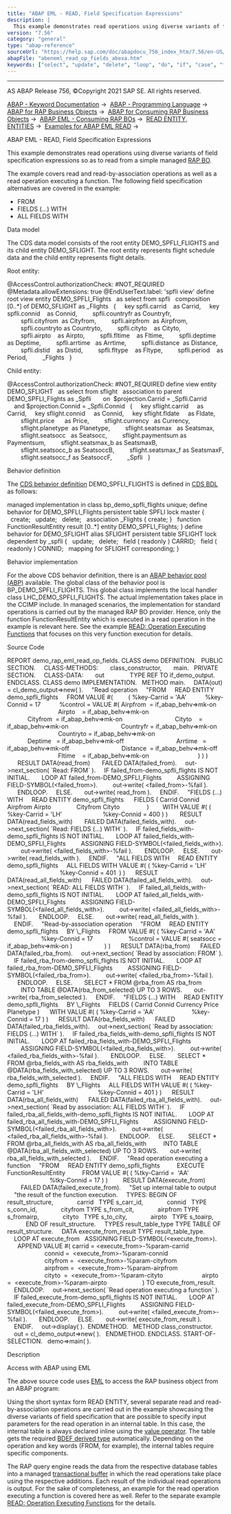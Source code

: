 ```yaml
---
title: "ABAP EML - READ, Field Specification Expressions"
description: |
  This example demonstrates read operations using diverse variants of field specification expressions so as to read from a simple managed RAP BO(https://help.sap.com/doc/abapdocu_756_index_htm/7.56/en-US/abenrap_bo_glosry.htm 'Glossary Entry'). The example covers read and read-by-association operati
version: "7.56"
category: "general"
type: "abap-reference"
sourceUrl: "https://help.sap.com/doc/abapdocu_756_index_htm/7.56/en-US/abeneml_read_op_fields_abexa.htm"
abapFile: "abeneml_read_op_fields_abexa.htm"
keywords: ["select", "update", "delete", "loop", "do", "if", "case", "try", "method", "class", "data", "types", "internal-table", "abeneml", "read", "fields", "abexa"]
---
```


* * *

AS ABAP Release 756, ©Copyright 2021 SAP SE. All rights reserved.

[ABAP - Keyword Documentation](https://help.sap.com/doc/abapdocu_756_index_htm/7.56/en-US/abenabap.htm) →  [ABAP - Programming Language](https://help.sap.com/doc/abapdocu_756_index_htm/7.56/en-US/abenabap_reference.htm) →  [ABAP for RAP Business Objects](https://help.sap.com/doc/abapdocu_756_index_htm/7.56/en-US/abenabap_for_rap_bos.htm) →  [ABAP for Consuming RAP Business Objects](https://help.sap.com/doc/abapdocu_756_index_htm/7.56/en-US/abenabap_consume_rap_bos.htm) →  [ABAP EML - Consuming RAP BOs](https://help.sap.com/doc/abapdocu_756_index_htm/7.56/en-US/abeneml.htm) →  [READ ENTITY, ENTITIES](https://help.sap.com/doc/abapdocu_756_index_htm/7.56/en-US/abapread_entity_entities.htm) →  [Examples for ABAP EML READ](https://help.sap.com/doc/abapdocu_756_index_htm/7.56/en-US/abapeml_read_examples.htm) → 

ABAP EML - READ, Field Specification Expressions

This example demonstrates read operations using diverse variants of field specification expressions so as to read from a simple managed [RAP BO](https://help.sap.com/doc/abapdocu_756_index_htm/7.56/en-US/abenrap_bo_glosry.htm "Glossary Entry").

The example covers read and read-by-association operations as well as a read operation executing a function. The following field specification alternatives are covered in the example:

-   FROM
-   FIELDS (...) WITH
-   ALL FIELDS WITH

Data model

The CDS data model consists of the root entity DEMO\_SPFLI\_FLIGHTS and its child entity DEMO\_SFLIGHT. The root entity represents flight schedule data and the child entity represents flight details.

Root entity:

@AccessControl.authorizationCheck: #NOT\_REQUIRED
@Metadata.allowExtensions: true
@EndUserText.label: 'spfli view'
define root view entity DEMO\_SPFLI\_Flights
  as select from spfli
  composition \[0..\*\] of DEMO\_SFLIGHT as \_Flights
  {
    key spfli.carrid    as Carrid,
    key spfli.connid    as Connid,
        spfli.countryfr as Countryfr,
        spfli.cityfrom  as Cityfrom,
        spfli.airpfrom  as Airpfrom,
        spfli.countryto as Countryto,
        spfli.cityto    as Cityto,
        spfli.airpto    as Airpto,
        spfli.fltime    as Fltime,
        spfli.deptime   as Deptime,
        spfli.arrtime   as Arrtime,
        spfli.distance  as Distance,
        spfli.distid    as Distid,
        spfli.fltype    as Fltype,
        spfli.period    as Period,
        \_Flights
  }

Child entity:

@AccessControl.authorizationCheck: #NOT\_REQUIRED
define view entity DEMO\_SFLIGHT
  as select from sflight
  association to parent DEMO\_SPFLI\_Flights as \_Spfli  
    on  $projection.Carrid = \_Spfli.Carrid
    and $projection.Connid = \_Spfli.Connid
  {
    key sflight.carrid     as Carrid,
    key sflight.connid     as Connid,
    key sflight.fldate     as Fldate,
        sflight.price      as Price,
        sflight.currency   as Currency,
        sflight.planetype  as Planetype,
        sflight.seatsmax   as Seatsmax,
        sflight.seatsocc   as Seatsocc,
        sflight.paymentsum as Paymentsum,
        sflight.seatsmax\_b as SeatsmaxB,
        sflight.seatsocc\_b as SeatsoccB,
        sflight.seatsmax\_f as SeatsmaxF,
        sflight.seatsocc\_f as SeatsoccF,
        \_Spfli
  }

Behavior definition

The [CDS behavior definition](https://help.sap.com/doc/abapdocu_756_index_htm/7.56/en-US/abencds_behavior_definition_glosry.htm "Glossary Entry") DEMO\_SPFLI\_FLIGHTS is defined in [CDS BDL](https://help.sap.com/doc/abapdocu_756_index_htm/7.56/en-US/abencds_bdl_glosry.htm "Glossary Entry") as follows:

managed implementation in class bp\_demo\_spfli\_flights unique;
define behavior for DEMO\_SPFLI\_Flights
persistent table SPFLI
lock master
{
  create;
  update;
  delete;
  association \_Flights { create; }
  function FunctionResultEntity result \[0..\*\] entity DEMO\_SPFLI\_Flights;
}
define behavior for DEMO\_SFLIGHT alias SFLIGHT
persistent table SFLIGHT
lock dependent by \_spfli
{
  update;
  delete;
  field ( readonly ) CARRID;
  field ( readonly ) CONNID;
  mapping for SFLIGHT corresponding;
}

Behavior implementation

For the above CDS behavior definition, there is an [ABAP behavior pool (ABP)](https://help.sap.com/doc/abapdocu_756_index_htm/7.56/en-US/abenbehavior_pool_glosry.htm "Glossary Entry") available. The global class of the behavior pool is BP\_DEMO\_SPFLI\_FLIGHTS. This global class implements the local handler class LHC\_DEMO\_SPFLI\_FLIGHTS. The actual implementation takes place in the CCIMP include. In managed scenarios, the implementation for standard operations is carried out by the managed RAP BO provider. Hence, only the function FunctionResultEntity which is executed in a read operation in the example is relevant here. See the example [READ: Operation Executing Functions](https://help.sap.com/doc/abapdocu_756_index_htm/7.56/en-US/abeneml_read_op_func_abexa.htm) that focuses on this very function execution for details.

Source Code

REPORT demo\_rap\_eml\_read\_op\_fields.
CLASS demo DEFINITION.
  PUBLIC SECTION.
    CLASS-METHODS:
      class\_constructor,
      main.
  PRIVATE SECTION.
    CLASS-DATA:
      out               TYPE REF TO if\_demo\_output.
ENDCLASS.
CLASS demo IMPLEMENTATION.
  METHOD main.
    DATA(out) = cl\_demo\_output=>new( ).
    "Read operation
    "FROM
    READ ENTITY demo\_spfli\_flights
    FROM VALUE #(
        ( %key-Carrid = 'AA'
          %key-Connid = 17
          %control = VALUE #( Airpfrom  = if\_abap\_behv=>mk-on
                              Airpto    = if\_abap\_behv=>mk-on
                              Cityfrom  = if\_abap\_behv=>mk-on
                              Cityto    = if\_abap\_behv=>mk-on
                              Countryfr = if\_abap\_behv=>mk-on
                              Countryto = if\_abap\_behv=>mk-on
                              Deptime   = if\_abap\_behv=>mk-off
                              Arrtime   = if\_abap\_behv=>mk-off
                              Distance  = if\_abap\_behv=>mk-off
                              Fltime    = if\_abap\_behv=>mk-on
                            ) ) )
      RESULT DATA(read\_from)
      FAILED DATA(failed\_from).
    out->next\_section( \`Read: FROM\` ).
    IF failed\_from-demo\_spfli\_flights IS NOT INITIAL.
      LOOP AT failed\_from-DEMO\_SPFLI\_Flights
        ASSIGNING FIELD-SYMBOL(<failed\_from>).
        out->write( <failed\_from>-%fail ).
      ENDLOOP.
    ELSE.
      out->write( read\_from ).
    ENDIF.
    "FIELDS (...) WITH
    READ ENTITY demo\_spfli\_flights
     FIELDS ( Carrid Connid Airpfrom Airpto
              Cityfrom Cityto
               )
       WITH VALUE #( ( %key-Carrid = 'LH'
                       %key-Connid = 400 ) )
      RESULT DATA(read\_fields\_with)
      FAILED DATA(failed\_fields\_with).
    out->next\_section( \`Read: FIELDS (...) WITH\` ).
    IF failed\_fields\_with-demo\_spfli\_flights IS NOT INITIAL.
      LOOP AT failed\_fields\_with-DEMO\_SPFLI\_Flights
        ASSIGNING FIELD-SYMBOL(<failed\_fields\_with>).
        out->write( <failed\_fields\_with>-%fail ).
      ENDLOOP.
    ELSE.
      out->write( read\_fields\_with ).
    ENDIF.
    "ALL FIELDS WITH
    READ ENTITY demo\_spfli\_flights
    ALL FIELDS WITH VALUE #( ( %key-Carrid = 'LH'
                               %key-Connid = 401  ) )
     RESULT DATA(read\_all\_fields\_with)
     FAILED DATA(failed\_all\_fields\_with).
    out->next\_section( \`READ: ALL FIELDS WITH\` ).
    IF failed\_all\_fields\_with-demo\_spfli\_flights IS NOT INITIAL.
      LOOP AT failed\_all\_fields\_with-DEMO\_SPFLI\_Flights
        ASSIGNING FIELD-SYMBOL(<failed\_all\_fields\_with>).
        out->write( <failed\_all\_fields\_with>-%fail ).
      ENDLOOP.
    ELSE.
      out->write( read\_all\_fields\_with ).
    ENDIF.
    "Read-by-association operation
    "FROM
    READ ENTITY demo\_spfli\_flights
    BY \\\_Flights
    FROM VALUE #( ( %key-Carrid = 'AA'
                    %key-Connid = 17
                    %control = VALUE #( seatsocc = if\_abap\_behv=>mk-on )
                  ) )
     RESULT DATA(rba\_from)
     FAILED DATA(failed\_rba\_from).
    out->next\_section( \`Read by association: FROM\` ).
    IF failed\_rba\_from-demo\_spfli\_flights IS NOT INITIAL.
      LOOP AT failed\_rba\_from-DEMO\_SPFLI\_Flights
        ASSIGNING FIELD-SYMBOL(<failed\_rba\_from>).
        out->write( <failed\_rba\_from>-%fail ).
      ENDLOOP.
    ELSE.
      SELECT \* FROM @rba\_from AS rba\_from
        INTO TABLE @DATA(rba\_from\_selected) UP TO 3 ROWS.
      out->write( rba\_from\_selected ).
    ENDIF.
    "FIELDS (...) WITH
    READ ENTITY demo\_spfli\_flights
    BY \\\_Flights
    FIELDS ( Carrid Connid Currency Price Planetype )
     WITH VALUE #( ( %key-Carrid = 'AA'
                     %key-Connid = 17 ) )
     RESULT DATA(rba\_fields\_with)
     FAILED DATA(failed\_rba\_fields\_with).
    out->next\_section( \`Read by association: FIELDS (...) WITH\` ).
    IF failed\_rba\_fields\_with-demo\_spfli\_flights IS NOT INITIAL.
      LOOP AT failed\_rba\_fields\_with-DEMO\_SPFLI\_Flights
        ASSIGNING FIELD-SYMBOL(<failed\_rba\_fields\_with>).
        out->write( <failed\_rba\_fields\_with>-%fail ).
      ENDLOOP.
    ELSE.
      SELECT \* FROM @rba\_fields\_with AS rba\_fields\_with
        INTO TABLE @DATA(rba\_fields\_with\_selected) UP TO 3 ROWS.
      out->write( rba\_fields\_with\_selected ).
    ENDIF.
    "ALL FIELDS WITH
    READ ENTITY demo\_spfli\_flights
    BY \\\_Flights
    ALL FIELDS WITH VALUE #( ( %key-Carrid = 'LH'
                               %key-Connid = 401 ) )
     RESULT DATA(rba\_all\_fields\_with)
     FAILED DATA(failed\_rba\_all\_fields\_with).
    out->next\_section( \`Read by association: ALL FIELDS WITH\` ).
    IF failed\_rba\_all\_fields\_with-demo\_spfli\_flights IS NOT INITIAL.
      LOOP AT failed\_rba\_all\_fields\_with-DEMO\_SPFLI\_Flights
        ASSIGNING FIELD-SYMBOL(<failed\_rba\_all\_fields\_with>).
        out->write( <failed\_rba\_all\_fields\_with>-%fail ).
      ENDLOOP.
    ELSE.
       SELECT \* FROM @rba\_all\_fields\_with AS rba\_all\_fields\_with
         INTO TABLE @DATA(rba\_all\_fields\_with\_selected) UP TO 3 ROWS.
      out->write( rba\_all\_fields\_with\_selected ).
    ENDIF.
    "Read operation executing a function
    "FROM
    READ ENTITY demo\_spfli\_flights
         EXECUTE FunctionResultEntity
         FROM VALUE #( ( %tky-Carrid =  'AA'
                         %tky-Connid = 17 ) )
        RESULT DATA(execute\_from)
        FAILED DATA(failed\_execute\_from).
    "Set up internal table to output
    "the result of the function execution.
    TYPES: BEGIN OF result\_structure,
             carrid   TYPE s\_carr\_id,
             connid   TYPE s\_conn\_id,
             cityfrom TYPE s\_from\_cit,
             airpfrom TYPE s\_fromairp,
             cityto   TYPE s\_to\_city,
             airpto   TYPE s\_toairp,
           END OF result\_structure.
    TYPES result\_table\_type TYPE TABLE OF result\_structure.
    DATA execute\_from\_result TYPE result\_table\_type.
    LOOP AT execute\_from   ASSIGNING FIELD-SYMBOL(<execute\_from>).
      APPEND VALUE #( carrid = <execute\_from>-%param-carrid
                      connid =  <execute\_from>-%param-connid
                      cityfrom =  <execute\_from>-%param-cityfrom
                      airpfrom =  <execute\_from>-%param-airpfrom
                      cityto  =  <execute\_from>-%param-cityto
                      airpto =  <execute\_from>-%param-airpto
                    ) TO execute\_from\_result.
    ENDLOOP.
    out->next\_section( \`Read operation executing a function\` ).
    IF failed\_execute\_from-demo\_spfli\_flights IS NOT INITIAL.
      LOOP AT failed\_execute\_from-DEMO\_SPFLI\_Flights
        ASSIGNING FIELD-SYMBOL(<failed\_execute\_from>).
        out->write( <failed\_execute\_from>-%fail ).
      ENDLOOP.
    ELSE.
      out->write( execute\_from\_result ).
    ENDIF.
    out->display( ).  ENDMETHOD.
  METHOD class\_constructor.
    out = cl\_demo\_output=>new( ).
  ENDMETHOD.
ENDCLASS.
START-OF-SELECTION.
  demo=>main( ).

Description

Access with ABAP using EML

The above source code uses [EML](https://help.sap.com/doc/abapdocu_756_index_htm/7.56/en-US/abeneml_glosry.htm "Glossary Entry") to access the RAP business object from an ABAP program:

Using the short syntax form READ ENTITY, several separate read and read-by-association operations are carried out in the example showcasing the diverse variants of field specification that are possible to specify input parameters for the read operation in an internal table. In this case, the internal table is always declared inline using the [value operator](https://help.sap.com/doc/abapdocu_756_index_htm/7.56/en-US/abenconstructor_expression_value.htm). The table gets the required [BDEF derived type](https://help.sap.com/doc/abapdocu_756_index_htm/7.56/en-US/abenrap_derived_type_glosry.htm "Glossary Entry") automatically. Depending on the operation and key words (FROM, for example), the internal tables require specific components.

The RAP query engine reads the data from the respective database tables into a managed [transactional buffer](https://help.sap.com/doc/abapdocu_756_index_htm/7.56/en-US/abentransactional_buffer_glosry.htm "Glossary Entry") in which the read operations take place using the respective additions. Each result of the individual read operations is output. For the sake of completeness, an example for the read operation executing a function is covered here as well. Refer to the separate example [READ: Operation Executing Functions](https://help.sap.com/doc/abapdocu_756_index_htm/7.56/en-US/abeneml_read_op_func_abexa.htm) for the details.